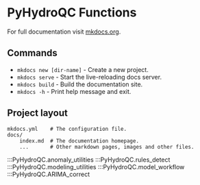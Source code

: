 # PyHydroQC Functions

For full documentation visit [mkdocs.org](https://www.mkdocs.org).

## Commands

* `mkdocs new [dir-name]` - Create a new project.
* `mkdocs serve` - Start the live-reloading docs server.
* `mkdocs build` - Build the documentation site.
* `mkdocs -h` - Print help message and exit.

## Project layout

    mkdocs.yml    # The configuration file.
    docs/
        index.md  # The documentation homepage.
        ...       # Other markdown pages, images and other files.
        


:::PyHydroQC.anomaly_utilities
:::PyHydroQC.rules_detect
:::PyHydroQC.modeling_utilities
:::PyHydroQC.model_workflow
:::PyHydroQC.ARIMA_correct





